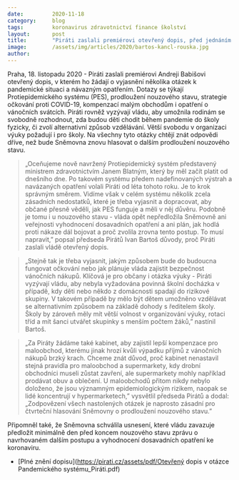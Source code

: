 ```yaml
---
date:         2020-11-18
category:     blog
tags:         koronavirus zdravotnictví finance školství
layout:       post
title:        "Piráti zaslali premiérovi otevřený dopis, před jednáním o prodloužení nouzového stavu žádají informace o projektu PES, vánočních nákupech, očkování i školách. Zasazují se také o záchranu maloobchodu"
image:        /assets/img/articles/2020/bartos-kancl-rouska.jpg
author:       
---
```




Praha, 18. listopadu 2020 - Piráti zaslali premiérovi Andreji Babišovi otevřený dopis, v kterém ho žádají o vyjasnění několika otázek k pandemické situaci a návazným opatřením. Dotazy se týkají Protiepidemického systému (PES), prodloužení nouzového stavu, strategie očkování proti COVID-19, kompenzací malým obchodům i opatření o vánočních svátcích. Piráti rovněž vyzývají vládu, aby umožnila rodinám se svobodně rozhodnout, zda budou děti chodit během pandemie do školy fyzicky, či zvolí alternativní způsob vzdělávání. Větší svobodu v organizaci výuky požadují i pro školy. Na všechny tyto otázky chtějí znát odpovědi dříve, než bude Sněmovna znovu hlasovat o dalším prodloužení nouzového stavu.

> „Oceňujeme nově navržený Protiepidemický systém představený ministrem zdravotnictvím Janem Blatným, který by měl začít platit od dnešního dne. Po takovém systému předem nadefinovaných výstrah a navázaných opatření volali Piráti od léta tohoto roku. Je to krok správným směrem. Vidíme však v celém systému několik zcela zásadních nedostatků, které je třeba vyjasnit a dopracovat, aby občané přesně věděli, jak PES funguje a měli v něj důvěru. Podobně je tomu i u nouzového stavu - vláda opět nepředložila Sněmovně ani veřejnosti vyhodnocení dosavadních opatření a ani plán, jak hodlá proti nákaze dál bojovat a proč zvolila zrovna tento postup. To musí napravit,” popsal předseda Pirátů Ivan Bartoš důvody, proč Piráti zaslali vládě otevřený dopis.

> „Stejně tak je třeba vyjasnit, jakým způsobem bude do budoucna fungovat očkování nebo jak plánuje vláda zajistit bezpečnost vánočních nákupů. Klíčová je pro občany i otázka výuky - Piráti vyzývají vládu, aby nebyla vyžadována povinná školní docházka v případě, kdy děti nebo někdo z domácnosti spadají do rizikové skupiny. V takovém případě by mělo být dětem umožněno vzdělávat se alternativním způsobem na základě dohody s ředitelem školy. Školy by zároveň měly mít větší volnost v organizování výuky, rotaci tříd a mít šanci utvářet skupinky s menším počtem žáků,” nastínil Bartoš. 

> „Za Piráty žádáme také kabinet, aby zajistil lepší kompenzace pro maloobchod, kterému jinak hrozí kvůli výpadku příjmů z vánočních nákupů brzký krach. Chceme znát důvod, proč kabinet nenastavil stejná pravidla pro maloobchod a supermarkety, kdy drobní obchodníci museli zůstat zavření, ale supermarkety mohly například prodávat obuv a oblečení. U maloobchodů přitom nikdy nebylo doloženo, že jsou významným epidemiologickým rizikem, naopak se lidé koncentrují v hypermarketech,” vysvětlil předseda Pirátů a dodal: „Zodpovězení všech nastolených otázek je naprosto zásadní pro čtvrteční hlasování Sněmovny o prodloužení nouzového stavu.”

Připomněl také, že Sněmovna schválila usnesení, které vládu zavazuje předložit minimálně den před koncem nouzového stavu zprávu o navrhovaném dalším postupu a vyhodnocení dosavadních opatření ke koronaviru. 

* [Plné znění dopisu](https://pirati.cz/assets/pdf/Otevřený dopis v otázce Pandemického systému_Piráti.pdf)

